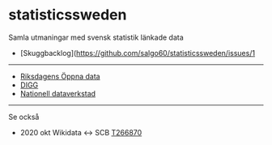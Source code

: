 # statisticssweden
Samla utmaningar med svensk statistik länkade data

* [Skuggbacklog](https://github.com/salgo60/statisticssweden/issues/1


----
* [Riksdagens Öppna data](https://github.com/salgo60/Wikidata_riksdagen-corpus/issues/50)
* [DIGG](https://github.com/salgo60/DiggUptime/issues/47)
* [Nationell dataverkstad](https://github.com/salgo60/Anslagstavla/issues/3)

---
Se också
* 2020 okt Wikidata <-> SCB [T266870](https://phabricator.wikimedia.org/T266870)
